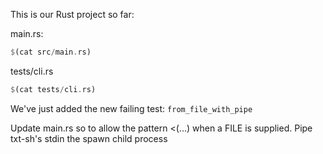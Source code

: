 This is our Rust project so far:

main.rs:

```rust
$(cat src/main.rs)
```

tests/cli.rs

```rust
$(cat tests/cli.rs)
```

We've just added the new failing test: `from_file_with_pipe`

Update main.rs so to allow the pattern <(...) when a FILE is supplied. Pipe txt-sh's stdin the spawn child process

